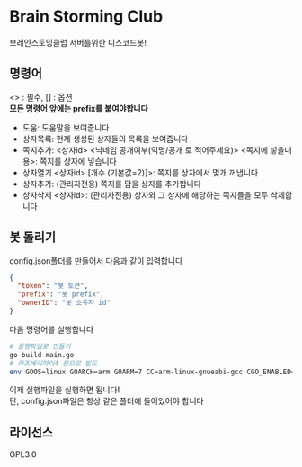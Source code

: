 # Brain Storming Club

브레인스토밍클럽 서버를위한 디스코드봇!

## 명령어

<> : 필수, [] : 옵션 <br />
**모든 명령어 앞에는 prefix를 붙여야합니다**

- 도움: 도움말을 보여줍니다
- 상자목록: 현제 생성된 상자들의 목록을 보여줍니다
- 쪽지추가: <상자id> <닉네임 공개여부(익명/공개 로 적어주세요)> <쪽지에 넣을내용>: 쪽지를 상자에 넣습니다
- 상자열기 <상자id> [개수 (기본값=2)]>: 쪽지를 상자에서 몇개 꺼냅니다
- 상자추가: (관리자전용) 쪽지를 담을 상자를 추가합니다
- 상자삭제 <상자id>: (관리자전용) 상자와 그 상자에 해당하는 쪽지들을 모두 삭제합니다

## 봇 돌리기

config.json폴더를 만들어서 다음과 같이 입력합니다

```json
{
  "token": "봇 토큰",
  "prefix": "봇 prefix",
  "ownerID": "봇 소유자 id"
}
```

다음 명령어를 실행합니다

```bash
# 실행파일로 만들기
go build main.go
# 라즈베리파이4 용으로 빌드
env GOOS=linux GOARCH=arm GOARM=7 CC=arm-linux-gnueabi-gcc CGO_ENABLED=1 go build
```

이제 실행파일을 실행하면 됩니다!<br />
단, config.json파일은 항상 같은 폴더에 들어있어야 합니다

## 라이선스

GPL3.0
